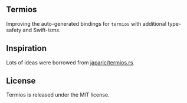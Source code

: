 ## Termios
Improving the auto-generated bindings for `termios` with additional type-safety and Swift-_isms_.

## Inspiration

Lots of ideas were borrowed from [japaric/termios.rs](https://github.com/japaric/termios.rs).

## License

Termios is released under the MIT license.
